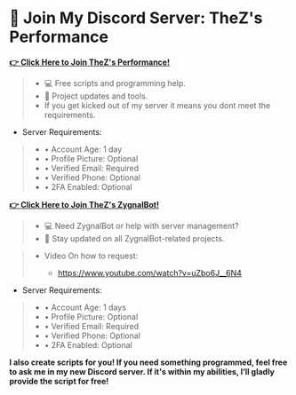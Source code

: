 # 🎉 Join My Discord Server: TheZ's Performance

**[👉 Click Here to Join TheZ's Performance!](https://discord.gg/zsGTqgnsmK)**
> - 💻 Free scripts and programming help.
> - 📢 Project updates and tools.
> - If you get kicked out of my server it means you dont meet the requirements.

- Server Requirements:
>   
>   - • Account Age: 1 day
>   - • Profile Picture: Optional
>   - • Verified Email: Required
>   - • Verified Phone: Optional
>   - • 2FA Enabled: Optional



**[👉 Click Here to Join TheZ's ZygnalBot!](https://discord.gg/U8sssc6xbv)**
> - 💻 Need ZygnalBot or help with server management?
> - 📢 Stay updated on all ZygnalBot-related projects.

> - Video On how to request:
>   
>    - https://www.youtube.com/watch?v=uZbo6J__6N4

- Server Requirements:
>   
>   - • Account Age: 1 days
>   - • Profile Picture: Optional
>   - • Verified Email: Required
>   - • Verified Phone: Optional
>   -   • 2FA Enabled: Optional
>

 **I also create scripts for you! If you need something programmed, feel free to ask me in my new Discord server. If it's within my abilities, I’ll gladly provide the script for free!**

